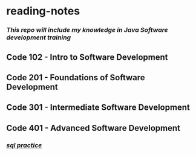 # reading-notes

### *This repo will include my knowledge in **Java** Software development training*

## Code 102 - Intro to Software Development

## Code 201 - Foundations of Software Development

## Code 301 - Intermediate Software Development

## Code 401 - Advanced Software Development

### ***<a href="../sql/SQL-Practice.md">sql practice</a>***